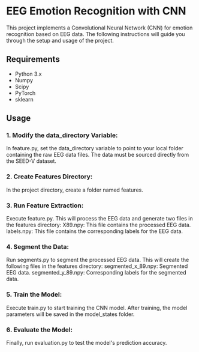 # EEG Emotion Recognition with CNN
This project implements a Convolutional Neural Network (CNN) for emotion recognition based on EEG data. The following instructions will guide you through the setup and usage of the project.

## Requirements
- Python 3.x
- Numpy
- Scipy
- PyTorch
- sklearn

## Usage
### 1. Modify the data_directory Variable:
In feature.py, set the data_directory variable to point to your local folder containing the raw EEG data files.
The data must be sourced directly from the SEED-V dataset.
### 2. Create Features Directory:
In the project directory, create a folder named features.
### 3. Run Feature Extraction:
Execute feature.py. This will process the EEG data and generate two files in the features directory:
X89.npy: This file contains the processed EEG data.
labels.npy: This file contains the corresponding labels for the EEG data.
### 4. Segment the Data:
Run segments.py to segment the processed EEG data. This will create the following files in the features directory:
segmented_x_89.npy: Segmented EEG data.
segmented_y_89.npy: Corresponding labels for the segmented data.
### 5. Train the Model:
Execute train.py to start training the CNN model. After training, the model parameters will be saved in the model_states folder.
### 6. Evaluate the Model:
Finally, run evaluation.py to test the model's prediction accuracy.
